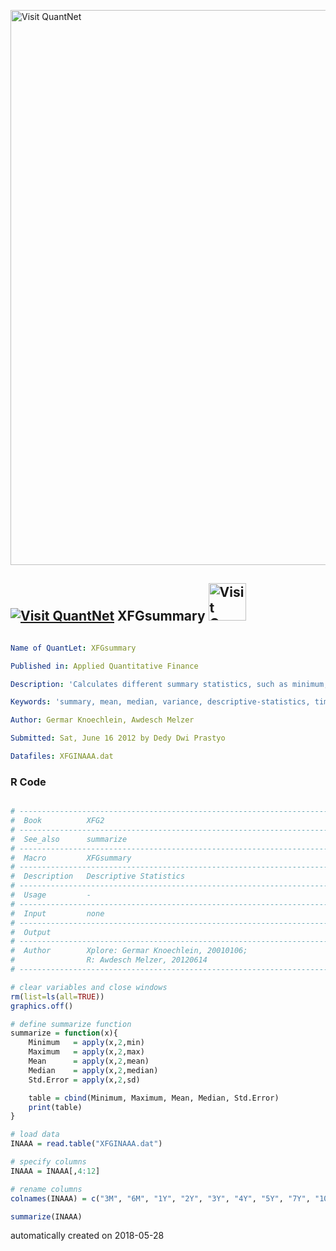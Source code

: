 [<img src="https://github.com/QuantLet/Styleguide-and-FAQ/blob/master/pictures/banner.png" width="888" alt="Visit QuantNet">](http://quantlet.de/)

## [<img src="https://github.com/QuantLet/Styleguide-and-FAQ/blob/master/pictures/qloqo.png" alt="Visit QuantNet">](http://quantlet.de/) **XFGsummary** [<img src="https://github.com/QuantLet/Styleguide-and-FAQ/blob/master/pictures/QN2.png" width="60" alt="Visit QuantNet 2.0">](http://quantlet.de/)

```yaml

Name of QuantLet: XFGsummary

Published in: Applied Quantitative Finance

Description: 'Calculates different summary statistics, such as minimum, maximum, mean, median and standard errors for the INAAA data'

Keywords: 'summary, mean, median, variance, descriptive-statistics, time-series, financial'

Author: Germar Knoechlein, Awdesch Melzer

Submitted: Sat, June 16 2012 by Dedy Dwi Prastyo

Datafiles: XFGINAAA.dat
```

### R Code
```r

# ----------------------------------------------------------------------
#  Book          XFG2        
# ----------------------------------------------------------------------
#  See_also      summarize
# ----------------------------------------------------------------------
#  Macro         XFGsummary
# ----------------------------------------------------------------------
#  Description   Descriptive Statistics
# ----------------------------------------------------------------------
#  Usage         -
# ----------------------------------------------------------------------
#  Input         none
# ----------------------------------------------------------------------
#  Output        
# ----------------------------------------------------------------------
#  Author        Xplore: Germar Knoechlein, 20010106;
#                R: Awdesch Melzer, 20120614
# ----------------------------------------------------------------------

# clear variables and close windows
rm(list=ls(all=TRUE))
graphics.off()

# define summarize function
summarize = function(x){
    Minimum   = apply(x,2,min)
    Maximum   = apply(x,2,max)
    Mean      = apply(x,2,mean)
    Median    = apply(x,2,median)
    Std.Error = apply(x,2,sd)

    table = cbind(Minimum, Maximum, Mean, Median, Std.Error)
    print(table)
}

# load data
INAAA = read.table("XFGINAAA.dat")

# specify columns
INAAA = INAAA[,4:12]

# rename columns
colnames(INAAA) = c("3M", "6M", "1Y", "2Y", "3Y", "4Y", "5Y", "7Y", "10Y")

summarize(INAAA)

```

automatically created on 2018-05-28